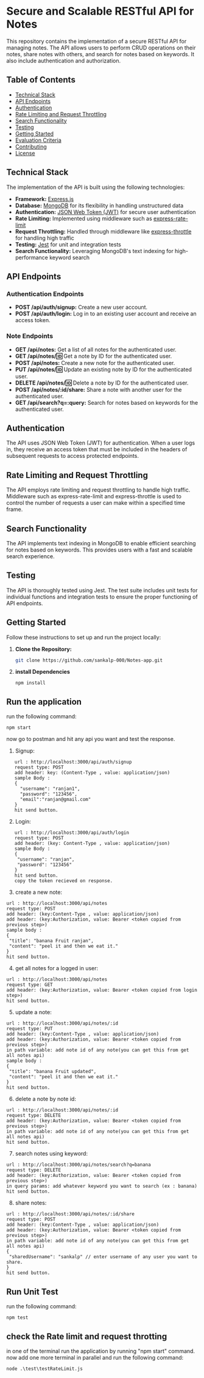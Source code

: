 # Secure and Scalable RESTful API for Notes

This repository contains the implementation of a secure RESTful API for managing notes. The API allows users to perform CRUD operations on their notes, share notes with others, and search for notes based on keywords. It also include authentication and authorization.

## Table of Contents

- [Technical Stack](#technical-stack)
- [API Endpoints](#api-endpoints)
- [Authentication](#authentication)
- [Rate Limiting and Request Throttling](#rate-limiting-and-request-throttling)
- [Search Functionality](#search-functionality)
- [Testing](#testing)
- [Getting Started](#getting-started)
- [Evaluation Criteria](#evaluation-criteria)
- [Contributing](#contributing)
- [License](#license)

## Technical Stack

The implementation of the API is built using the following technologies:

- **Framework:** [Express.js](https://expressjs.com/)
- **Database:** [MongoDB](https://www.mongodb.com/) for its flexibility in handling unstructured data
- **Authentication:** [JSON Web Token (JWT)](https://jwt.io/) for secure user authentication
- **Rate Limiting:** Implemented using middleware such as [express-rate-limit](https://www.npmjs.com/package/express-rate-limit)
- **Request Throttling:** Handled through middleware like [express-throttle](https://www.npmjs.com/package/express-throttle) for handling high traffic
- **Testing:** [Jest](https://jestjs.io/) for unit and integration tests
- **Search Functionality:** Leveraging MongoDB's text indexing for high-performance keyword search

## API Endpoints

### Authentication Endpoints

- **POST /api/auth/signup:** Create a new user account.
- **POST /api/auth/login:** Log in to an existing user account and receive an access token.

### Note Endpoints

- **GET /api/notes:** Get a list of all notes for the authenticated user.
- **GET /api/notes/:id:** Get a note by ID for the authenticated user.
- **POST /api/notes:** Create a new note for the authenticated user.
- **PUT /api/notes/:id:** Update an existing note by ID for the authenticated user.
- **DELETE /api/notes/:id:** Delete a note by ID for the authenticated user.
- **POST /api/notes/:id/share:** Share a note with another user for the authenticated user.
- **GET /api/search?q=:query:** Search for notes based on keywords for the authenticated user.

## Authentication

The API uses JSON Web Token (JWT) for authentication. When a user logs in, they receive an access token that must be included in the headers of subsequent requests to access protected endpoints.

## Rate Limiting and Request Throttling

The API employs rate limiting and request throttling to handle high traffic. Middleware such as express-rate-limit and express-throttle is used to control the number of requests a user can make within a specified time frame.

## Search Functionality

The API implements text indexing in MongoDB to enable efficient searching for notes based on keywords. This provides users with a fast and scalable search experience.

## Testing

The API is thoroughly tested using Jest. The test suite includes unit tests for individual functions and integration tests to ensure the proper functioning of API endpoints.

## Getting Started

Follow these instructions to set up and run the project locally:

1. **Clone the Repository:**

   ```bash
   git clone https://github.com/sankalp-000/Notes-app.git
   ```

2. **install Dependencies**

   ```
   npm install
   ```

## Run the application

run the following command: 
   ```
   npm start
   ```

now go to postman and hit any api you want and test the response.
1. Signup: 
```
   url : http://localhost:3000/api/auth/signup
   request type: POST
   add header: key: (Content-Type , value: application/json) 
   sample Body : 
   {
     "username": "ranjan1",
     "password": "123456",
     "email":"ranjan@gmail.com"
   }
   hit send button.
```
   

2. Login: 
```
   url : http://localhost:3000/api/auth/login
   request type: POST
   add header: (key: Content-Type , value: application/json) 
   sample Body : 
   {
    "username": "ranjan",
    "password": "123456"
   }
   hit send button.
   copy the token recieved on response.

```
   3.  create a new note: 
   ```
   url : http://localhost:3000/api/notes
   request type: POST
   add header: (key:Content-Type , value: application/json) 
   add header: (key:Authorization, value: Bearer <token copied from previous step>)
   sample body :
   {
    "title": "banana Fruit ranjan",
    "content": "peel it and then we eat it."
   }
   hit send button.
   ```

   4. get all notes for a logged in user: 
   ```
   url : http://localhost:3000/api/notes
   request type: GET
   add header: (key:Authorization, value: Bearer <token copied from login step>) 
   hit send button.
   ```

   5.  update a  note: 
   ```
   url : http://localhost:3000/api/notes/:id
   request type: PUT
   add header: (key:Content-Type , value: application/json) 
   add header: (key:Authorization, value: Bearer <token copied from previous step>)
   in path variable: add note id of any note(you can get this from get all notes api)
   sample body :
   {
    "title": "banana Fruit updated",
    "content": "peel it and then we eat it."
   }
   hit send button.
   ```

   6.  delete a  note by note id: 
   ```
   url : http://localhost:3000/api/notes/:id
   request type: DELETE
   add header: (key:Authorization, value: Bearer <token copied from previous step>)
   in path variable: add note id of any note(you can get this from get all notes api)
   hit send button.
   ```
  
   7. search notes using keyword:
   ```
   url : http://localhost:3000/api/notes/search?q=banana
   request type: DELETE
   add header: (key:Authorization, value: Bearer <token copied from previous step>)
   in query params: add whatever keyword you want to search (ex : banana)
   hit send button.
   ```

   8. share notes:
   ```
   url : http://localhost:3000/api/notes/:id/share
   request type: POST
   add header: (key:Content-Type , value: application/json) 
   add header: (key:Authorization, value: Bearer <token copied from previous step>)
   in path variable: add note id of any note(you can get this from get all notes api)
   {
    "sharedUsername": "sankalp" // enter username of any user you want to share.
   }
   hit send button.

   ```

## Run Unit Test
run the following command:
   ```
   npm test
   ```
## check the Rate limit and request throtting

in one of the terminal run the application by running "npm start" command.
now add one more terminal in parallel and run the following command:
   ```
   node .\test\testRateLimit.js
   ```
